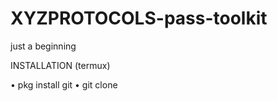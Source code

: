 # XYZPROTOCOLS-pass-toolkit
just a beginning 



INSTALLATION (termux)

• pkg install git
• git clone 

